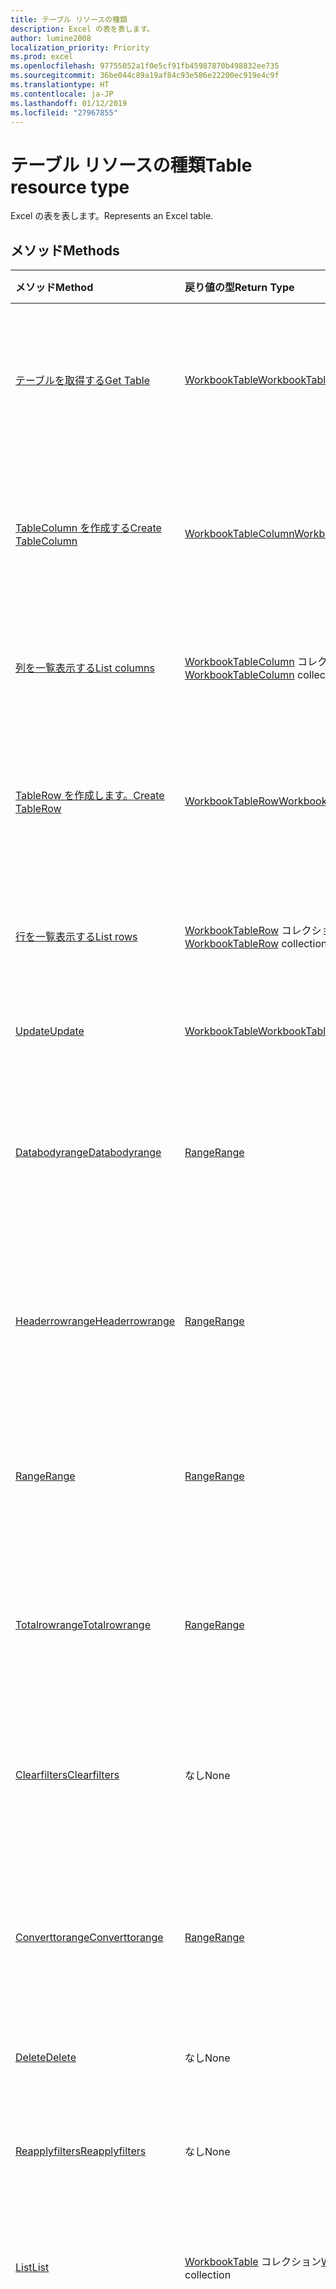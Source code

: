 ```yaml
---
title: テーブル リソースの種類
description: Excel の表を表します。
author: lumine2008
localization_priority: Priority
ms.prod: excel
ms.openlocfilehash: 97755052a1f0e5cf91fb45987870b498832ee735
ms.sourcegitcommit: 36be044c89a19af84c93e586e22200ec919e4c9f
ms.translationtype: HT
ms.contentlocale: ja-JP
ms.lasthandoff: 01/12/2019
ms.locfileid: "27967855"
---
```

# <a name="table-resource-type"></a><span data-ttu-id="d7199-103">テーブル リソースの種類</span><span class="sxs-lookup"><span data-stu-id="d7199-103">Table resource type</span></span>

<span data-ttu-id="d7199-104">Excel の表を表します。</span><span class="sxs-lookup"><span data-stu-id="d7199-104">Represents an Excel table.</span></span>


## <a name="methods"></a><span data-ttu-id="d7199-105">メソッド</span><span class="sxs-lookup"><span data-stu-id="d7199-105">Methods</span></span>

| <span data-ttu-id="d7199-106">メソッド</span><span class="sxs-lookup"><span data-stu-id="d7199-106">Method</span></span>           | <span data-ttu-id="d7199-107">戻り値の型</span><span class="sxs-lookup"><span data-stu-id="d7199-107">Return Type</span></span>    |<span data-ttu-id="d7199-108">説明</span><span class="sxs-lookup"><span data-stu-id="d7199-108">Description</span></span>|
|:---------------|:--------|:----------|
|[<span data-ttu-id="d7199-109">テーブルを取得する</span><span class="sxs-lookup"><span data-stu-id="d7199-109">Get Table</span></span>](../api/table-get.md) | [<span data-ttu-id="d7199-110">WorkbookTable</span><span class="sxs-lookup"><span data-stu-id="d7199-110">WorkbookTable</span></span>](table.md) |<span data-ttu-id="d7199-111">テーブル オブジェクトのプロパティと関係を読み取ります。</span><span class="sxs-lookup"><span data-stu-id="d7199-111">Read properties and relationships of table object.</span></span>|
|[<span data-ttu-id="d7199-112">TableColumn を作成する</span><span class="sxs-lookup"><span data-stu-id="d7199-112">Create TableColumn</span></span>](../api/table-post-columns.md) |[<span data-ttu-id="d7199-113">WorkbookTableColumn</span><span class="sxs-lookup"><span data-stu-id="d7199-113">WorkbookTableColumn</span></span>](tablecolumn.md)| <span data-ttu-id="d7199-114">列コレクションに投稿して、新しい TableColumn を作成します。</span><span class="sxs-lookup"><span data-stu-id="d7199-114">Create a new TableColumn by posting to the columns collection.</span></span>|
|[<span data-ttu-id="d7199-115">列を一覧表示する</span><span class="sxs-lookup"><span data-stu-id="d7199-115">List columns</span></span>](../api/table-list-columns.md) |<span data-ttu-id="d7199-116">[WorkbookTableColumn](tablecolumn.md) コレクション</span><span class="sxs-lookup"><span data-stu-id="d7199-116">[WorkbookTableColumn](tablecolumn.md) collection</span></span>| <span data-ttu-id="d7199-117">TableColumn オブジェクトのコレクションを取得します。</span><span class="sxs-lookup"><span data-stu-id="d7199-117">Get a TableColumn object collection.</span></span>|
|[<span data-ttu-id="d7199-118">TableRow を作成します。</span><span class="sxs-lookup"><span data-stu-id="d7199-118">Create TableRow</span></span>](../api/table-post-rows.md) |[<span data-ttu-id="d7199-119">WorkbookTableRow</span><span class="sxs-lookup"><span data-stu-id="d7199-119">WorkbookTableRow</span></span>](tablerow.md)| <span data-ttu-id="d7199-120">行コレクションに投稿して、新しい TableRow を作成します。</span><span class="sxs-lookup"><span data-stu-id="d7199-120">Create a new TableRow by posting to the rows collection.</span></span>|
|[<span data-ttu-id="d7199-121">行を一覧表示する</span><span class="sxs-lookup"><span data-stu-id="d7199-121">List rows</span></span>](../api/table-list-rows.md) |<span data-ttu-id="d7199-122">[WorkbookTableRow](tablerow.md) コレクション</span><span class="sxs-lookup"><span data-stu-id="d7199-122">[WorkbookTableRow](tablerow.md) collection</span></span>| <span data-ttu-id="d7199-123">TableRow オブジェクトのコレクションを取得します。</span><span class="sxs-lookup"><span data-stu-id="d7199-123">Get a TableRow object collection.</span></span>|
|[<span data-ttu-id="d7199-124">Update</span><span class="sxs-lookup"><span data-stu-id="d7199-124">Update</span></span>](../api/table-update.md) | [<span data-ttu-id="d7199-125">WorkbookTable</span><span class="sxs-lookup"><span data-stu-id="d7199-125">WorkbookTable</span></span>](table.md)   |<span data-ttu-id="d7199-126">テーブル オブジェクトを更新します。</span><span class="sxs-lookup"><span data-stu-id="d7199-126">Update Table object.</span></span> |
|[<span data-ttu-id="d7199-127">Databodyrange</span><span class="sxs-lookup"><span data-stu-id="d7199-127">Databodyrange</span></span>](../api/table-databodyrange.md)|[<span data-ttu-id="d7199-128">Range</span><span class="sxs-lookup"><span data-stu-id="d7199-128">Range</span></span>](range.md)|<span data-ttu-id="d7199-129">テーブルのデータ本体に関連付けられた範囲オブジェクトを取得します。</span><span class="sxs-lookup"><span data-stu-id="d7199-129">Gets the range object associated with the data body of the table.</span></span>|
|[<span data-ttu-id="d7199-130">Headerrowrange</span><span class="sxs-lookup"><span data-stu-id="d7199-130">Headerrowrange</span></span>](../api/table-headerrowrange.md)|[<span data-ttu-id="d7199-131">Range</span><span class="sxs-lookup"><span data-stu-id="d7199-131">Range</span></span>](range.md)|<span data-ttu-id="d7199-132">テーブルのヘッダー行に関連付けられた範囲オブジェクトを取得します。</span><span class="sxs-lookup"><span data-stu-id="d7199-132">Gets the range object associated with header row of the table.</span></span>|
|[<span data-ttu-id="d7199-133">Range</span><span class="sxs-lookup"><span data-stu-id="d7199-133">Range</span></span>](../api/table-range.md)|[<span data-ttu-id="d7199-134">Range</span><span class="sxs-lookup"><span data-stu-id="d7199-134">Range</span></span>](range.md)|<span data-ttu-id="d7199-135">テーブル全体に関連付けられた範囲オブジェクトを取得します。</span><span class="sxs-lookup"><span data-stu-id="d7199-135">Gets the range object associated with the entire table.</span></span>|
|[<span data-ttu-id="d7199-136">Totalrowrange</span><span class="sxs-lookup"><span data-stu-id="d7199-136">Totalrowrange</span></span>](../api/table-totalrowrange.md)|[<span data-ttu-id="d7199-137">Range</span><span class="sxs-lookup"><span data-stu-id="d7199-137">Range</span></span>](range.md)|<span data-ttu-id="d7199-138">テーブルの集計行に関連付けられた範囲オブジェクトを取得します。</span><span class="sxs-lookup"><span data-stu-id="d7199-138">Gets the range object associated with totals row of the table.</span></span>|
|[<span data-ttu-id="d7199-139">Clearfilters</span><span class="sxs-lookup"><span data-stu-id="d7199-139">Clearfilters</span></span>](../api/table-clearfilters.md)|<span data-ttu-id="d7199-140">なし</span><span class="sxs-lookup"><span data-stu-id="d7199-140">None</span></span>|<span data-ttu-id="d7199-141">現在テーブルに適用されているすべてのフィルターをクリアします。</span><span class="sxs-lookup"><span data-stu-id="d7199-141">Clears all the filters currently applied on the table.</span></span>|
|[<span data-ttu-id="d7199-142">Converttorange</span><span class="sxs-lookup"><span data-stu-id="d7199-142">Converttorange</span></span>](../api/table-converttorange.md)|[<span data-ttu-id="d7199-143">Range</span><span class="sxs-lookup"><span data-stu-id="d7199-143">Range</span></span>](range.md)|<span data-ttu-id="d7199-p101">テーブルを通常の範囲のセルに変換します。すべてのデータが保持されます。</span><span class="sxs-lookup"><span data-stu-id="d7199-p101">Converts the table into a normal range of cells. All data is preserved.</span></span>|
|[<span data-ttu-id="d7199-146">Delete</span><span class="sxs-lookup"><span data-stu-id="d7199-146">Delete</span></span>](../api/table-delete.md)|<span data-ttu-id="d7199-147">なし</span><span class="sxs-lookup"><span data-stu-id="d7199-147">None</span></span>|<span data-ttu-id="d7199-148">テーブルを削除します。</span><span class="sxs-lookup"><span data-stu-id="d7199-148">Deletes the table.</span></span>|
|[<span data-ttu-id="d7199-149">Reapplyfilters</span><span class="sxs-lookup"><span data-stu-id="d7199-149">Reapplyfilters</span></span>](../api/table-reapplyfilters.md)|<span data-ttu-id="d7199-150">なし</span><span class="sxs-lookup"><span data-stu-id="d7199-150">None</span></span>|<span data-ttu-id="d7199-151">現在テーブルにあるすべてのフィルターを再適用します。</span><span class="sxs-lookup"><span data-stu-id="d7199-151">Reapplies all the filters currently on the table.</span></span>|
|[<span data-ttu-id="d7199-152">List</span><span class="sxs-lookup"><span data-stu-id="d7199-152">List</span></span>](../api/table-list.md) | <span data-ttu-id="d7199-153">[WorkbookTable](table.md) コレクション</span><span class="sxs-lookup"><span data-stu-id="d7199-153">[WorkbookTable](table.md) collection</span></span> |<span data-ttu-id="d7199-154">テーブル オブジェクトのコレクションを取得します。</span><span class="sxs-lookup"><span data-stu-id="d7199-154">Get table object collection.</span></span> |
|[<span data-ttu-id="d7199-155">Add</span><span class="sxs-lookup"><span data-stu-id="d7199-155">Add</span></span>](../api/tablecollection-add.md)|[<span data-ttu-id="d7199-156">WorkbookTable</span><span class="sxs-lookup"><span data-stu-id="d7199-156">WorkbookTable</span></span>](table.md)|<span data-ttu-id="d7199-p102">新しいテーブルを作成します。範囲のソース アドレスにより、テーブルが追加されるワークシートが判断されます。テーブルが追加できない場合 (たとえば、アドレスが無効な場合や、テーブルが別のテーブルと重複している場合) は、エラーがスローされます。</span><span class="sxs-lookup"><span data-stu-id="d7199-p102">Create a new table. The range source address determines the worksheet under which the table will be added. If the table cannot be added (e.g., because the address is invalid, or the table would overlap with another table), an error will be thrown.</span></span>|

## <a name="properties"></a><span data-ttu-id="d7199-160">プロパティ</span><span class="sxs-lookup"><span data-stu-id="d7199-160">Properties</span></span>
| <span data-ttu-id="d7199-161">プロパティ</span><span class="sxs-lookup"><span data-stu-id="d7199-161">Property</span></span>     | <span data-ttu-id="d7199-162">型</span><span class="sxs-lookup"><span data-stu-id="d7199-162">Type</span></span>   |<span data-ttu-id="d7199-163">説明</span><span class="sxs-lookup"><span data-stu-id="d7199-163">Description</span></span>|
|:---------------|:--------|:----------|
|<span data-ttu-id="d7199-164">id</span><span class="sxs-lookup"><span data-stu-id="d7199-164">id</span></span>|<span data-ttu-id="d7199-165">string</span><span class="sxs-lookup"><span data-stu-id="d7199-165">string</span></span>|<span data-ttu-id="d7199-166">指定されたブックのテーブルを一意に識別する値を返します。</span><span class="sxs-lookup"><span data-stu-id="d7199-166">Returns a value that uniquely identifies the table in a given workbook.</span></span> <span data-ttu-id="d7199-167">識別子の値は、テーブルの名前が変更された場合も変わりません。</span><span class="sxs-lookup"><span data-stu-id="d7199-167">The value of the identifier remains the same even when the table is renamed.</span></span> <span data-ttu-id="d7199-168">このプロパティは符号化文字列値として解釈し、その他の型に解析すべきではありません。</span><span class="sxs-lookup"><span data-stu-id="d7199-168">This property should be interpreted as an opaque string value and should not be parsed to any other type.</span></span> <span data-ttu-id="d7199-169">読み取り専用。</span><span class="sxs-lookup"><span data-stu-id="d7199-169">Read-only.</span></span>|
|<span data-ttu-id="d7199-170">name</span><span class="sxs-lookup"><span data-stu-id="d7199-170">name</span></span>|<span data-ttu-id="d7199-171">string</span><span class="sxs-lookup"><span data-stu-id="d7199-171">string</span></span>|<span data-ttu-id="d7199-172">テーブルの名前。</span><span class="sxs-lookup"><span data-stu-id="d7199-172">Name of the table.</span></span>|
|<span data-ttu-id="d7199-173">showHeaders</span><span class="sxs-lookup"><span data-stu-id="d7199-173">showHeaders</span></span>|<span data-ttu-id="d7199-174">boolean</span><span class="sxs-lookup"><span data-stu-id="d7199-174">boolean</span></span>|<span data-ttu-id="d7199-p104">ヘッダー行を表示するかどうかを示します。この値によって、ヘッダー行の表示または削除を設定できます。</span><span class="sxs-lookup"><span data-stu-id="d7199-p104">Indicates whether the header row is visible or not. This value can be set to show or remove the header row.</span></span>|
|<span data-ttu-id="d7199-177">showTotals</span><span class="sxs-lookup"><span data-stu-id="d7199-177">showTotals</span></span>|<span data-ttu-id="d7199-178">boolean</span><span class="sxs-lookup"><span data-stu-id="d7199-178">boolean</span></span>|<span data-ttu-id="d7199-p105">集計行を表示するかどうかを示します。この値によって、集計行の表示または削除を設定できます。</span><span class="sxs-lookup"><span data-stu-id="d7199-p105">Indicates whether the total row is visible or not. This value can be set to show or remove the total row.</span></span>|
|<span data-ttu-id="d7199-181">style</span><span class="sxs-lookup"><span data-stu-id="d7199-181">style</span></span>|<span data-ttu-id="d7199-182">string</span><span class="sxs-lookup"><span data-stu-id="d7199-182">string</span></span>|<span data-ttu-id="d7199-183">テーブル スタイルを表す定数値。</span><span class="sxs-lookup"><span data-stu-id="d7199-183">Constant value that represents the Table style.</span></span> <span data-ttu-id="d7199-184">使用可能な値: TableStyleLight1 から TableStyleLight21、TableStyleMedium1 から TableStyleMedium28、TableStyleStyleDark1 から TableStyleStyleDark11。</span><span class="sxs-lookup"><span data-stu-id="d7199-184">The possible values are: TableStyleLight1 thru TableStyleLight21, TableStyleMedium1 thru TableStyleMedium28, TableStyleStyleDark1 thru TableStyleStyleDark11.</span></span> <span data-ttu-id="d7199-185">ブックに存在するカスタムのユーザー定義スタイルも指定できます。</span><span class="sxs-lookup"><span data-stu-id="d7199-185">A custom user-defined style present in the workbook can also be specified.</span></span>|
|<span data-ttu-id="d7199-186">highlightFirstColumn</span><span class="sxs-lookup"><span data-stu-id="d7199-186">highlightFirstColumn</span></span>|<span data-ttu-id="d7199-187">Boolean</span><span class="sxs-lookup"><span data-stu-id="d7199-187">Boolean</span></span>|<span data-ttu-id="d7199-188">最初の列に特別な書式設定が含まれているかどうかを示します。</span><span class="sxs-lookup"><span data-stu-id="d7199-188">Indicates whether the first column contains special formatting.</span></span>   |
|<span data-ttu-id="d7199-189">highlightLastColumn</span><span class="sxs-lookup"><span data-stu-id="d7199-189">highlightLastColumn</span></span>|<span data-ttu-id="d7199-190">Boolean</span><span class="sxs-lookup"><span data-stu-id="d7199-190">Boolean</span></span>|<span data-ttu-id="d7199-191">最後の列に特別な書式設定が含まれているかどうかを示します。</span><span class="sxs-lookup"><span data-stu-id="d7199-191">Indicates whether the last column contains special formatting.</span></span> |
|<span data-ttu-id="d7199-192">showBandedColumns</span><span class="sxs-lookup"><span data-stu-id="d7199-192">showBandedColumns</span></span>|<span data-ttu-id="d7199-193">Boolean</span><span class="sxs-lookup"><span data-stu-id="d7199-193">Boolean</span></span>|<span data-ttu-id="d7199-194">テーブルを見やすくするため、奇数列を偶数列とは異なる方法で強調表示する書式設定にして、列を縞模様で表示するかどうかを示します。</span><span class="sxs-lookup"><span data-stu-id="d7199-194">Indicates whether the columns show banded formatting in which odd columns are highlighted differently from even ones to make reading the table easier.</span></span>   |
|<span data-ttu-id="d7199-195">showBandedRows</span><span class="sxs-lookup"><span data-stu-id="d7199-195">showBandedRows</span></span>|<span data-ttu-id="d7199-196">Boolean</span><span class="sxs-lookup"><span data-stu-id="d7199-196">Boolean</span></span>|<span data-ttu-id="d7199-197">テーブルを見やすくするため、奇数行を偶数行とは異なる方法で強調表示する書式設定にして、行を縞模様で表示するかどうかを示します。</span><span class="sxs-lookup"><span data-stu-id="d7199-197">Indicates whether the rows show banded formatting in which odd rows are highlighted differently from even ones to make reading the table easier.</span></span>    |
|<span data-ttu-id="d7199-198">showFilterButton</span><span class="sxs-lookup"><span data-stu-id="d7199-198">showFilterButton</span></span>|<span data-ttu-id="d7199-199">Boolean</span><span class="sxs-lookup"><span data-stu-id="d7199-199">Boolean</span></span>|<span data-ttu-id="d7199-p107">フィルター ボタンを各列のヘッダーの上部に表示するかどうかを示します。これは、テーブルにヘッダー行が含まれている場合のみ設定できます。</span><span class="sxs-lookup"><span data-stu-id="d7199-p107">Indicates whether the filter buttons are visible at the top of each column header. Setting this is only allowed if the table contains a header row.</span></span>   |
|<span data-ttu-id="d7199-202">legacyId</span><span class="sxs-lookup"><span data-stu-id="d7199-202">legacyId</span></span>|<span data-ttu-id="d7199-203">String</span><span class="sxs-lookup"><span data-stu-id="d7199-203">String</span></span>|<span data-ttu-id="d7199-204">以前の Excle クライアントで使用されていたレガシ Id です。</span><span class="sxs-lookup"><span data-stu-id="d7199-204">Legacy Id used in older Excle clients.</span></span> <span data-ttu-id="d7199-205">識別子の値は、テーブルの名前が変更された場合も変わりません。</span><span class="sxs-lookup"><span data-stu-id="d7199-205">The value of the identifier remains the same even when the table is renamed.</span></span> <span data-ttu-id="d7199-206">このプロパティは符号化文字列値として解釈し、その他の型に解析すべきではありません。</span><span class="sxs-lookup"><span data-stu-id="d7199-206">This property should be interpreted as an opaque string value and should not be parsed to any other type.</span></span> <span data-ttu-id="d7199-207">読み取り専用。</span><span class="sxs-lookup"><span data-stu-id="d7199-207">Read-only.</span></span>   |

## <a name="relationships"></a><span data-ttu-id="d7199-208">関係</span><span class="sxs-lookup"><span data-stu-id="d7199-208">Relationships</span></span>
| <span data-ttu-id="d7199-209">リレーションシップ</span><span class="sxs-lookup"><span data-stu-id="d7199-209">Relationship</span></span> | <span data-ttu-id="d7199-210">型</span><span class="sxs-lookup"><span data-stu-id="d7199-210">Type</span></span>   |<span data-ttu-id="d7199-211">説明</span><span class="sxs-lookup"><span data-stu-id="d7199-211">Description</span></span>|
|:---------------|:--------|:----------|
|<span data-ttu-id="d7199-212">columns</span><span class="sxs-lookup"><span data-stu-id="d7199-212">columns</span></span>|<span data-ttu-id="d7199-213">[WorkbookTableColumn](tablecolumn.md) コレクション</span><span class="sxs-lookup"><span data-stu-id="d7199-213">[WorkbookTableColumn](tablecolumn.md) collection</span></span>|<span data-ttu-id="d7199-p109">テーブルに含まれるすべての列のコレクションを表します。読み取り専用です。</span><span class="sxs-lookup"><span data-stu-id="d7199-p109">Represents a collection of all the columns in the table. Read-only.</span></span>|
|<span data-ttu-id="d7199-216">rows</span><span class="sxs-lookup"><span data-stu-id="d7199-216">rows</span></span>|<span data-ttu-id="d7199-217">[WorkbookTableRow](tablerow.md) コレクション</span><span class="sxs-lookup"><span data-stu-id="d7199-217">[WorkbookTableRow](tablerow.md) collection</span></span>|<span data-ttu-id="d7199-p110">テーブルに含まれるすべての行のコレクションを表します。読み取り専用です。</span><span class="sxs-lookup"><span data-stu-id="d7199-p110">Represents a collection of all the rows in the table. Read-only.</span></span>|
|<span data-ttu-id="d7199-220">sort</span><span class="sxs-lookup"><span data-stu-id="d7199-220">sort</span></span>|[<span data-ttu-id="d7199-221">WorkbookTableSort</span><span class="sxs-lookup"><span data-stu-id="d7199-221">WorkbookTableSort</span></span>](tablesort.md)|<span data-ttu-id="d7199-p111">テーブル内の並べ替えを表します。読み取り専用。</span><span class="sxs-lookup"><span data-stu-id="d7199-p111">Represents the sorting for the table. Read-only.</span></span>|
|<span data-ttu-id="d7199-224">worksheet</span><span class="sxs-lookup"><span data-stu-id="d7199-224">worksheet</span></span>|[<span data-ttu-id="d7199-225">WorkbookWorksheet</span><span class="sxs-lookup"><span data-stu-id="d7199-225">WorkbookWorksheet</span></span>](worksheet.md)|<span data-ttu-id="d7199-p112">現在のテーブルを含んでいるワークシート。読み取り専用です。</span><span class="sxs-lookup"><span data-stu-id="d7199-p112">The worksheet containing the current table. Read-only.</span></span>|

## <a name="json-representation"></a><span data-ttu-id="d7199-228">JSON 表記</span><span class="sxs-lookup"><span data-stu-id="d7199-228">JSON representation</span></span>

<span data-ttu-id="d7199-229">以下は、リソースの JSON 表記です。</span><span class="sxs-lookup"><span data-stu-id="d7199-229">Here is a JSON representation of the resource.</span></span>

<!--{
  "blockType": "resource",
  "optionalProperties": [
     "legacyId"
  ],
  "baseType": "microsoft.graph.entity",
  "@odata.type": "microsoft.graph.workbookTable"
}-->

```json
{
  "highlightFirstColumn": true,
  "highlightLastColumn": true,
  "id": "String (identifier)",
  "name": "String",
  "showBandedColumns": true,
  "showBandedRows": true,
  "showFilterButton": true,
  "showHeaders": true,
  "showTotals": true,
  "style": "String",
  "legacyId": "String"
}

```

<!-- uuid: 8fcb5dbc-d5aa-4681-8e31-b001d5168d79
2015-10-25 14:57:30 UTC -->
<!-- {
  "type": "#page.annotation",
  "description": "Table resource",
  "keywords": "",
  "section": "documentation",
  "tocPath": ""
}-->
